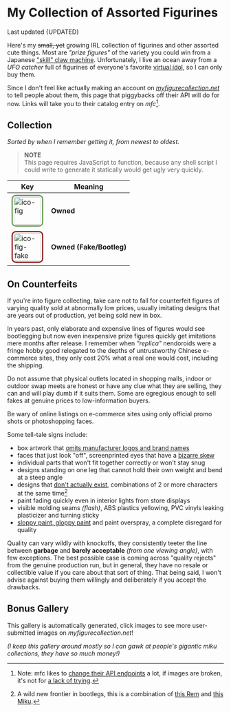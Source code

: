 <!-- started 2022/4/21 -->
<!-- updated 2023/1/28 -->

# My Collection of Assorted Figurines
Last updated {UPDATED}

Here's my ~~small, yet~~ growing IRL collection of figurines and other assorted cute things.
Most are _"prize figures"_ of the variety you could win from a Japanese ["skill" claw machine][claw].
Unfortunately, I live an ocean away from a _UFO catcher_ full of figurines of everyone's favorite [virtual idol][micker], so I can only buy them.

Since I don't feel like actually making an account on _[myfigurecollection.net][mfc]_ to tell people about them, this page that piggybacks off their API will do for now. Links will take you to their catalog entry on _mfc_[^api].

[claw]: https://www.youtube.com/watch?v=93c9oTU7ut0
[micker]: https://www.youtube.com/watch?v=f91sM4rI76w&hl=en
[mfc]: https://myfigurecollection.net
[^api]:
	Note: mfc likes to [change their API endpoints][1] a lot, if images are broken, it's not for [a lack of trying][2].

	[1]: https://github.com/microsounds/microsounds.github.io/commit/10c49ea
	[2]: https://raw.githubusercontent.com/microsounds/microsounds.github.io/master/.scripts/fetch-figure-pics.sh

## Collection
_Sorted by when I remember getting it, from newest to oldest._

<div id="fig-thumbs">
<noscript>
<blockquote>
<p><strong>NOTE</strong><br/>
	This page requires JavaScript to function, because any shell script I could write to generate it statically would get ugly very quickly.</p>
</blockquote>
</noscript>

</div>

<div class="aside right">

| Key | Meaning |
| -- | -- |
| ![ico-fig]({DOC_ROOT}/notes/assets/miku-nendo.jpg) | **Owned** |
| ![ico-fig-fake]({DOC_ROOT}/notes/assets/miku-nendo.jpg) | **Owned (Fake/Bootleg)** |

</div>

## On Counterfeits
If you're into figure collecting, take care not to fall for counterfeit figures of varying quality sold at abnormally low prices, usually imitating designs that are years out of production, yet being sold new in box.

In years past, only elaborate and expensive lines of figures would see bootlegging but now even inexpensive prize figures quickly get imitations mere months after release.
I remember when _"replica"_ nendoroids were a fringe hobby good relegated to the depths of untrustworthy Chinese e-commerce sites, they only cost 20% what a real one would cost, including the shipping.

Do not assume that physical outlets located in shopping malls, indoor or outdoor swap meets are honest or have any clue what they are selling, they can and will play dumb if it suits them. Some are egregious enough to sell fakes at genuine prices to low-information buyers.

Be wary of online listings on e-commerce sites using only official promo shots or photoshopping faces.

Some tell-tale signs include:
* box artwork that [omits manufacturer logos and brand names](https://myfigurecollection.net/picture/2402764)
* faces that just look "off", screenprinted eyes that have a [bizarre skew](https://myfigurecollection.net/picture/2182516)
* individual parts that won't fit together correctly or won't stay snug
* designs standing on one leg that cannot hold their own weight and bend at a steep angle
* designs that [don't actually exist](https://myfigurecollection.net/picture/3267308), combinations of 2 or more characters at the same time[^rem]
* paint fading quickly even in interior lights from store displays
* visible molding seams _(flash)_, ABS plastics yellowing, PVC vinyls leaking plasticizer and turning sticky
* [sloppy paint, gloppy paint](https://myfigurecollection.net/picture/2529349) and paint overspray, a complete disregard for quality

Quality can vary wildly with knockoffs, they consistently teeter the line between **garbage** and **barely acceptable** _(from one viewing angle)_, with few exceptions.
The best possible case is coming across "quality rejects" from the genuine production run, but in general, they have no resale or collectible value if you care about that sort of thing.
That being said, I won't advise against buying them willingly and deliberately if you accept the drawbacks.

[^rem]: A wild new frontier in bootlegs, this is a combination of
	[this Rem](https://myfigurecollection.net/item/1047417) and [this Miku](https://myfigurecollection.net/item/944728).

## Bonus Gallery
This gallery is automatically generated, click images to see more user-submitted images on _myfigurecollection.net_!

_(I keep this gallery around mostly so I can gawk at people's gigantic miku collections, they have so much money!)_

<div class="gallery" id="fig-gallery">
</div>

<style type="text/css">
	[alt*="fig"] {
		border-radius: 10px;
		border: 3px #6b9f5b solid;
		padding: 2px;
		margin: 2px;
		height: 64px;
		width: 64px;
	}
	[alt*="fake"] {
		border: 3px #932525 solid;
	}
</style>

<script type="text/javascript">
/* <![CDATA[ */
'use strict';

var figs = [
	/* MFC id, unknown MFC image hash key, alt text description
	 * MFC ids prepended with x are knockoffs
	 */

/*
	[ '1536230', 'b1904', 're-ment miku miku ♪ room miniature #1 of 8' ],
	[ '1536252', 'a8865', 're-ment miku miku ♪ room miniature #2 of 8' ],
	[ '1536231', '5efb0', 're-ment miku miku ♪ room miniature #3 of 8' ],
	[ '1536233', '7215f', 're-ment miku miku ♪ room miniature #4 of 8' ],
	[ '1536234', 'a0238', 're-ment miku miku ♪ room miniature #5 of 8' ],
	[ '1536236', '07d51', 're-ment miku miku ♪ room miniature #6 of 8' ],
	[ '1536237', 'aea78', 're-ment miku miku ♪ room miniature #7 of 8' ],
	[ '1536238', 'a3e5c', 're-ment miku miku ♪ room miniature #8 of 8' ],
*/

	[ '1335582', '0d57a', 'sega sakura miku v3 SPM' ],
	[ '1571286', '62065', 'sega miku christmas 2022 SPM' ],
	[ '1479579', '350f9', 'sega miku 15th anniversary kei ver. SPM' ],
	[ '1549222', '43de2', 'sega miku 15th anniversary zhou ver. SPM' ],
	[ '1275355', '94c12', 'sega preciality special nuigurumi sakura miku' ],
	[ '1213389', '85cfa', 'good smile genshin impact venti nendoroid #1795' ],
	[ '1189088', 'f9b14', 'good smile hatsune miku nt nendoroid #1701' ],
	[ '1499800', '04668', 'taito miku artist masterpiece latidos 2022 ver.' ],
	[ '1220581', '696bc', 'taito miku artist masterpiece pricess arabian ver.' ],
	[ 'x1214387', 'ea438', 'knockoff taito miku wonderland rapunzel' ],
	[ 'x314683', 'e7d29', 'knockoff sega miku fuwa fuwa nuigurumi plush (strap)' ],
	[ 'x370088', '27dfa', 'knockoff sega miku fuwa fuwa mega jumbo nuigurumi plush' ],
	[ 'x514129', '00fa6', 'knockoff sega nyanko miku fuwa fuwa mega jumbo nuigurumi plush' ],
	[ 'x809190', '8d2a0', 'knockoff furyu miku noodle stopper figure' ],
	[ 'x2987', '9fa5f', 'knockoff max factory figma miku #014' ],
	[ '401018', 'bfb66', 'sega project diva innocent SPM miku' ],
	[ '718192', '29017', 'hatsune miku 2nd season Winter ver.' ],
	[ '1251026', 'e36e0', 'bandai q posket miku type a' ],
	[ '944728', 'c98b0', 'furyu miku bicute bunnies' ],
	[ '1311067', '82a91', 'taito miku artist masterpiece princess alice' ],
	[ '1268909', 'f4650', 'taito miku artist masterpiece 14th anniv.' ],
	[ '1293291', 'c95e9', 'furyu sakura miku noodle stopper' ],
	[ '886807', '5b4b2', 'taito sakura miku 2020 ver.' ],
	[ '1216990', '90105', 'racing miku 2021 espresto' ],
	[ '1035745', 'ba361', "sega mega 39's breathe you SPM miku" ],
	[ '1112719', '82ba8', 'miku big nuigurumi plush' ],
	[ '756832', 'd4634', 'hatsune miku 2nd season Spring ver.' ],
	[ '776143', '679aa', 'hatsune miku 2nd season Summer ver.' ],
	[ '4741', '3b1b2', 'hatsune miku piano EX figure 2009' ],
	[ '1150601', '1e1ef', 'miku nesoberi nuigurumi (strap)' ],
	[ '798190', 'f61e7', 'sega sakura miku SPM' ],
	[ '720383', '21905', 'sega fate/extella link astolfo SPM' ],
	[ '693275', 'f40e6', 'miku mega jumbo nuigurumi plush 2018' ],
	[ '675904', '1161e', 'good smile gochiusa sxarp nendoroid #929' ],
	[ '689123', '2750f', 'good smile snow princess miku nendoroid #1000' ],
	[ '464596', 'd0803', 'good smile konosuba megumin nendoroid #725' ],
	[ '440687', 'be7e3', 'sega project diva X SPM miku' ],
	[ '583734', 'ccf32', 'sega izayoi sakuya prize figure' ],
	[ '200768', '28f48', 'funko pop rocks miku #39' ],
	[ '246546', '9cbfc', 'sega project diva F2nd miku' ],
	[ 'x287774', 'f7c92', 'knockoff good smile umaru-chan nendoroid #524' ],
	[ 'x26113', 'a69e3', 'knockoff good smile snow miku nendoroid #150' ],
	[ '198604', '64215', 'sega project diva 2nd miku' ],
	[ '47413', 'd5289', 'banpresto kogami akira lucky star' ],
	[ '167123', '00cd8', 'sega project diva arcade miku 2012' ],
	[ '100292', '0bb7d', 'hatsune miku plush great eastern 2012' ],
];

var thumbs = document.getElementById('fig-thumbs');
var gallery = document.getElementById('fig-gallery');

for (var i in figs) {
	var id = figs[i][0];
	var hash = figs[i][1];
	var title = figs[i][2];
	var alt = 'ico-fig';
	if (id.charAt(0) == 'x') {
		id = id.slice(1);
		alt = alt + '-fake';
	}

	var l1, l2, l3;

	/* icons */
	l1 = document.createElement('a');
	l1.href= 'https://myfigurecollection.net/item/' + id;

		l2 = document.createElement('img');
		l2.alt = alt;
		l2.title = title;
		l2.src = 'https://static.myfigurecollection.net/upload/items/0/'
			+ id + '-' + hash + ".jpg";
		l1.appendChild(l2);

	thumbs.appendChild(l1);

	/* gallery */
	l1 = document.createElement('p');

		l2 = document.createElement('a');
		l2.href = 'https://myfigurecollection.net/pictures.php?itemId=' + id;

			l3 = document.createElement('img');
			l3.src = 'https://static.myfigurecollection.net/upload/items/1/'
				+ id + '-' + hash + ".jpg";
			l3.title = title;
			l3.alt = 'nolink';
			l2.appendChild(l3);

	l1.appendChild(l2);
	gallery.appendChild(l1);
}

/* ]]> */
</script>

